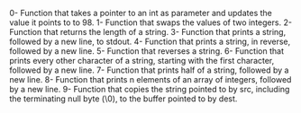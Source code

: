 0- Function that takes a pointer to an int as parameter and updates the value it points to to 98.
1- Function that swaps the values of two integers.
2- Function that returns the length of a string.
3- Function that prints a string, followed by a new line, to stdout.
4- Function that prints a string, in reverse, followed by a new line.
5- Function that reverses a string.
6- Function that prints every other character of a string, starting with the first character, followed by a new line.
7- Function that prints half of a string, followed by a new line.
8- Function that prints n elements of an array of integers, followed by a new line.
9- Function that copies the string pointed to by src, including the terminating null byte (\0), to the buffer pointed to by dest.